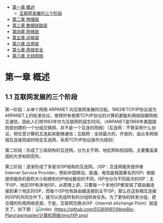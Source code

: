 <!-- GFM-TOC -->
* [第一章 概述](#第一章-概述)
    * [互联网发展的三个阶段](#互联网发展的三个阶段)
* [第二章 物理层](#第二章-物理层)
* [第三章 数据链路层](#第三章-数据链路层)
* [第四章 网络层](#第四章-网络层)
* [第五章 运输层](#第五章-运输层)
* [第六章 应用层](#第六章-应用层)
* [第七章 网络安全](#第七章-网络安全)
* [第八章 无线网络](#第八章-无线网络)
# 第一章 概述
## 1.1 互联网发展的三个阶段

第一阶段：从单个网络 ARPANET 向互联网发展的过程。1983年TCP/IP协议成为ARPANET上的标准协议，使得所有使用TCP/IP协议的计算机都能利用胡丽娜网相互通信，因此人们把1983年作为互联网的诞生时间。（ARPANET是1969年美国国防部创建的一个分组交换网，并不是一个互连的网络）（互连网：不管采用什么协议，把任意计算机互连起来能够通信；互联网：全球最大的、开放的、由众多网络相互连接而成的特定互连网，采用TCP/IP协议族作为规则）

第二阶段：形成了三级结构的互连网。分为主干网、地区网和校园网。主要覆盖美国的大学和研究所。

第三阶段：逐渐形成了多层次ISP结构的互连网。（ISP：互连网服务提供者 Internet Service Provider，例如中国移动、联通、电信是我国著名的ISP）根据提供服务的面积大小和拥有的IP地址数目的不同，ISP也分为不同层次的ISP：主干ISP、地区ISP和本地ISP。从原理上讲，只要每一个本地ISP都安装了路由器连接到某个地区的ISP，而每个ISP也有路由器连接到主干ISP，那么在这些相互连接的ISP的共同合作下，就可以完成所有的分组转发任务。为了更快的转发分组，更合理的利用网络资源，于是，互联网交换点IXP（Internet eXchange Point）就诞生了。如下图：
![index](https://github.com/linwh8/ModernWebPrograming/raw/master/My_image/recipe_index.png) 
(https://github.com/553899811/NewBie-Plan/raw/master/计算机网络/img/IXP.png)

